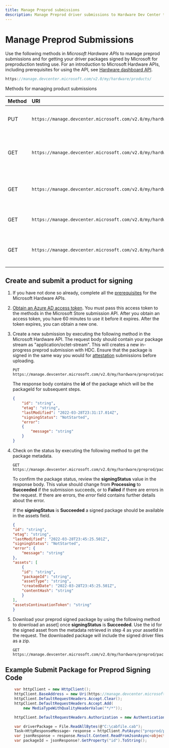 ```yaml
---
title: Manage Preprod submissions
description: Manage Preprod driver submissions to Hardware Dev Center to get them signed for preproduction testing.
---
```


# Manage Preprod Submissions

Use the following methods in *Microsoft Hardware APIs* to manage preprod submissions and for getting your driver packages signed by Microsoft for preproduction testing use. For an introduction to Microsoft Hardware APIs, including prerequisites for using the API, see [Hardware dashboard API](dashboard-api.md).

```csharp
https://manage.devcenter.microsoft.com/v2.0/my/hardware/products/
```

Methods for managing product submissions

| Method | URI | Description |
|:--|:--|:--|
| PUT | `https://manage.devcenter.microsoft.com/v2.0/my/hardware/preprod/packages/` | Submit a package for preprod signing |
| GET | `https://manage.devcenter.microsoft.com/v2.0/my/hardware/preprod/packages/{packageId}` | Get package metadata for a preprod submission |
| GET | `https://manage.devcenter.microsoft.com/v2.0/my/hardware/preprod/packages/{packageId}/assets` | Get available assets for a preprod submission  |
| GET | `https://manage.devcenter.microsoft.com/v2.0/my/hardware/preprod/packages/{packageId}/assets/{assetId}` | Get asset metadata for a single asset |
| GET | `https://manage.devcenter.microsoft.com/v2.0/my/hardware/preprod/packages/{packageId}/assets/{assetId}/download` | Download an asset for a given preprod submission |

## Create and submit a product for signing

1. If you have not done so already, complete all the [prerequisites](dashboard-api.md) for the Microsoft Hardware APIs.

2. [Obtain an Azure AD access token](dashboard-api.md). You must pass this access token to the methods in the Microsoft Store submission API. After you obtain an access token, you have 60 minutes to use it before it expires. After the token expires, you can obtain a new one.

3. Create a new submission by executing the following method in the Microsoft Hardware API. The request body should contain your package stream as "application/octet-stream". This will creates a new in-progress preprod submission with HDC. Ensure that the package is signed in the same way you would for [attestation](code-signing-attestation.md) submissions before uploading.

    ```
    PUT https://manage.devcenter.microsoft.com/v2.0/my/hardware/preprod/packages/
    ```

    The response body contains the **id** of the package which will be the packageId for subsequent steps.
    ```json
    {
        "id": "string",
        "etag": "string",
        "lastModified": "2022-03-28T23:31:17.014Z",
        "signingStatus": "NotStarted",
        "error": 
        {
            "message": "string"
        }
    }
    ```


4. Check on the status by executing the following method to get the package metadata.

    ```
    GET https://manage.devcenter.microsoft.com/v2.0/my/hardware/preprod/packages/{packageId}
    ```

    To confirm the package status, review the **signingStatus** value in the response body. This value should change from **Processing** to **Succeeded** if the submission succeeds, or to **Failed** if there are errors in the request. If there are errors, the *error* field contains further details about the error.

    If the **signingStatus** is **Succeeded** a signed package should be available in the assets field.

    ```json
    {
    "id": "string",
    "etag": "string",
    "lastModified": "2022-03-28T23:45:25.501Z",
    "signingStatus": "NotStarted",
    "error": {
        "message": "string"
    },
    "assets": [
        {
        "id": "string",
        "packageId": "string",
        "assetType": "string",
        "createdDate": "2022-03-28T23:45:25.501Z",
        "contentHash": "string"
        }
    ],
    "assetsContinuationToken": "string"
    }
    ```


5. Download your preprod signed package by using the following method to download an asset] once **signingStatus** is **Succeeded**. Use the id for the signed asset from the metadata retrieved in step 4 as your assetId in the request. The downloaded package will include the signed driver files as a zip. 
    ```
    GET https://manage.devcenter.microsoft.com/v2.0/my/hardware/preprod/packages/{packageId}/assets/{assetId}/download
    ```

## Example Submit Package for Preprod Signing Code
```csharp
    var httpClient = new HttpClient();
    httpClient.BaseAddress = new Uri(https://manage.devcenter.microsoft.com/v2.0/my/hardware/);
    httpClient.DefaultRequestHeaders.Accept.Clear();
    httpClient.DefaultRequestHeaders.Accept.Add(
        new MediaTypeWithQualityHeaderValue("*/*"));

    httpClient.DefaultRequestHeaders.Authorization = new AuthenticationHeaderValue("bearer", token);

    var driverPackage = File.ReadAllBytes(@"C:\cabfile.cab");
    Task<HttpResponseMessage> response = httpClient.PutAsync("preprod/packages", new ByteArrayContent(driverPackage));
    var jsonResponse = response.Result.Content.ReadFromJsonAsync<object>().Result as JsonElement?;
    var packageId = jsonResponse?.GetProperty("id").ToString();

```